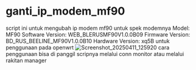 
# ganti_ip_modem_mf90
script ini untuk mengubah ip modem mf90
untuk spek modemnya
Model: MF90 
Software Version: WEB_BLERUSMF90V1.0.0B09
Firmware Version: BD_RUS_BEELINE_MF90V1.0.0B10
Hardware Version: xq5B
untuk penggunaan pada openwrt
![Screenshot_20250411_125920](https://github.com/user-attachments/assets/ff1b073c-0e07-4539-99e9-ae7411463244)
cara penggunaan bisa di panggil scripnya melalui conn monitor atau melalui rakitan manager
